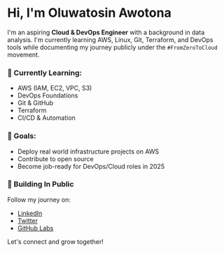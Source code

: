 # Hi, I'm Oluwatosin Awotona

I'm an aspiring **Cloud & DevOps Engineer** with a background in data analysis. I'm currently learning AWS, Linux, Git, Terraform, and DevOps tools while documenting my journey publicly under the `#FromZeroToCloud` movement.

### 🌱 Currently Learning:
- AWS (IAM, EC2, VPC, S3)
- DevOps Foundations
- Git & GitHub
- Terraform
- CI/CD & Automation

### 🚀 Goals:
- Deploy real world infrastructure projects on AWS
- Contribute to open source
- Become job-ready for DevOps/Cloud roles in 2025

### 🧠 Building In Public
Follow my journey on:
- [LinkedIn](www.linkedin.com/in/awotona-oluwatosin-b5485b173)
- [Twitter](https://twitter.com/FromZeroToCloud)
- [GitHub Labs](https://github.com/oluwatosinosho)

Let's connect and grow together!

